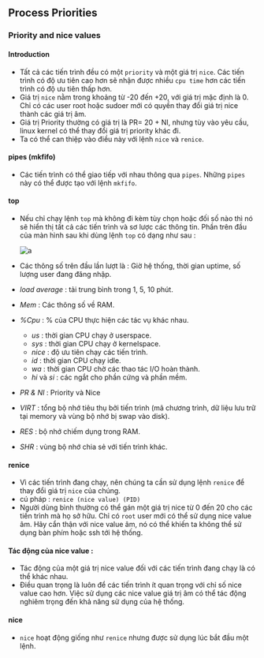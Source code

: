 ## Process Priorities

### Priority and nice values

#### Introduction

- Tất cả các tiến trình đều có một `priority` và một giá trị `nice`. Các tiến trình có độ ưu tiên cao hơn sẽ nhận được nhiều `cpu time` hơn các tiến trình có độ ưu tiên thấp hơn.
- Giá trị `nice` nằm trong khoảng từ -20 đến +20, với giá trị mặc định là 0. Chỉ có các user root hoặc sudoer mới có quyền thay đổi giá trị nice thành các giá trị âm.
- Giá trị Priority thường có giá trị là PR= 20 + NI, nhưng tùy vào yêu cầu, linux kernel có thể thay đổi giá trị priority khác đi.
- Ta có thể can thiệp vào điều này với lệnh `nice` và `renice`.

#### pipes (mkfifo)

- Các tiến trình có thể giao tiếp với nhau thông qua `pipes`. Những `pipes` này có thể được tạo với lệnh `mkfifo`.

#### top

- Nếu chỉ chạy lệnh `top` mà không đi kèm tùy chọn hoặc đối số nào thì nó sẽ hiển thị tất cả các tiến trình và sơ lược các thông tin. Phần trên đầu của màn hình sau khi dùng lệnh `top` có dạng như sau :

    ![a](https://imgur.com/KVPw3yH.png)

- Các thông số trên đầu lần lượt là : Giờ hệ thống, thời gian uptime, số lượng user đang đăng nhập.
- *load average* : tải trung bình trong 1, 5, 10 phút.
- *Mem* : Các thông số về RAM.
- *%Cpu* : % của CPU thực hiện các tác vụ khác nhau.

    - *us* : thời gian CPU chạy ở userspace.
    - *sys* : thời gian CPU chạy ở kernelspace.
    - *nice* : độ ưu tiên chạy các tiến trình.
    - *id* : thời gian CPU chạy idle.
    - *wa* : thời gian CPU chờ các thao tác I/O hoàn thành.
    - *hi* và *si* : các ngắt cho phần cứng và phần mềm.
- *PR & NI* : Priority và Nice
- *VIRT* : tổng bộ nhớ tiêu thụ bởi tiến trình (mã chương trình, dữ liệu lưu trữ tại memory và vùng bộ nhớ bị swap vào disk).
- *RES* : bộ nhớ chiếm dụng trong RAM.
- *SHR* : vùng bộ nhớ chia sẻ với tiến trình khác.

#### renice

- Vì các tiến trình đang chạy, nên chúng ta cần sử dụng lệnh `renice` để thay đổi giá trị `nice` của chúng.
- cú pháp : `renice (nice value) (PID)`
- Người dùng bình thường có thể gán một giá trị nice từ 0 đến 20 cho các tiến trình mà họ sở hữu. Chỉ có `root` user mới có thể sử dụng nice value âm. Hãy cẩn thận với nice value âm, nó có thể khiến ta không thể sử dụng bàn phím hoặc ssh tới hệ thống.

#### Tác động của nice value :

- Tác động của một giá trị nice value đối với các tiến trình đang chạy là có thể khác nhau.
- Điều quan trọng là luôn để các tiến trình ít quan trọng với chỉ số nice value cao hơn. Việc sử dụng các nice value giá trị âm có thể tác động nghiêm trọng đến khả năng sử dụng của hệ thống.

#### nice

- `nice` hoạt động giống như `renice` nhưng được sử dụng lúc bắt đầu một lệnh.